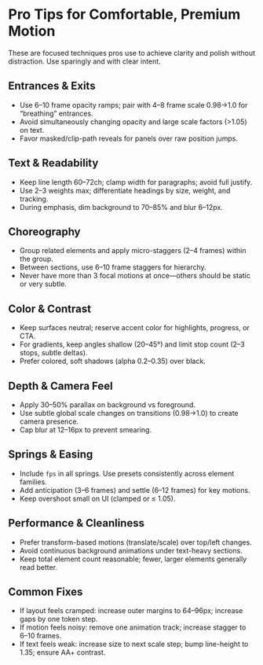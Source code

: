 # Pro Tips for Comfortable, Premium Motion

These are focused techniques pros use to achieve clarity and polish without distraction. Use sparingly and with clear intent.

## Entrances & Exits
- Use 6–10 frame opacity ramps; pair with 4–8 frame scale 0.98→1.0 for “breathing” entrances.
- Avoid simultaneously changing opacity and large scale factors (>1.05) on text.
- Favor masked/clip-path reveals for panels over raw position jumps.

## Text & Readability
- Keep line length 60–72ch; clamp width for paragraphs; avoid full justify.
- Use 2–3 weights max; differentiate headings by size, weight, and tracking.
- During emphasis, dim background to 70–85% and blur 6–12px.

## Choreography
- Group related elements and apply micro-staggers (2–4 frames) within the group.
- Between sections, use 6–10 frame staggers for hierarchy.
- Never have more than 3 focal motions at once—others should be static or very subtle.

## Color & Contrast
- Keep surfaces neutral; reserve accent color for highlights, progress, or CTA.
- For gradients, keep angles shallow (20–45°) and limit stop count (2–3 stops, subtle deltas).
- Prefer colored, soft shadows (alpha 0.2–0.35) over black.

## Depth & Camera Feel
- Apply 30–50% parallax on background vs foreground.
- Use subtle global scale changes on transitions (0.98→1.0) to create camera presence.
- Cap blur at 12–16px to prevent smearing.

## Springs & Easing
- Include `fps` in all springs. Use presets consistently across element families.
- Add anticipation (3–6 frames) and settle (6–12 frames) for key motions.
- Keep overshoot small on UI (clamped or ≤ 1.05).

## Performance & Cleanliness
- Prefer transform-based motions (translate/scale) over top/left changes.
- Avoid continuous background animations under text-heavy sections.
- Keep total element count reasonable; fewer, larger elements generally read better.

## Common Fixes
- If layout feels cramped: increase outer margins to 64–96px; increase gaps by one token step.
- If motion feels noisy: remove one animation track; increase stagger to 6–10 frames.
- If text feels weak: increase size to next scale step; bump line-height to 1.35; ensure AA+ contrast.

